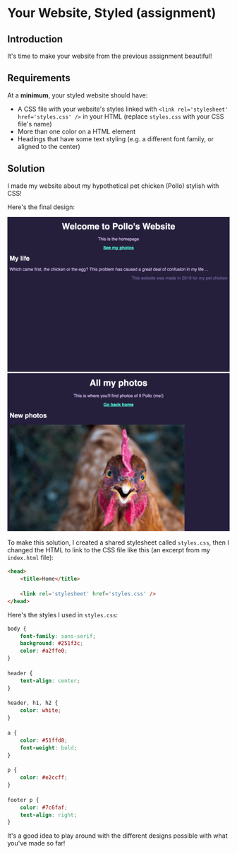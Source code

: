 # Your Website, Styled (assignment)

## Introduction
It's time to make your website from the previous assignment beautiful!

## Requirements
At a **minimum**, your styled website should have:

- A CSS file with your website's styles linked with `<link rel='stylesheet' href='styles.css' />` in your HTML (replace `styles.css` with your CSS file's name)
- More than one color on a HTML element
- Headings that have some text styling (e.g. a different font family, or aligned to the center)

## Solution
I made my website about my hypothetical pet chicken (Pollo) stylish with CSS!

Here's the final design:

![Index (home) page](images/solution-home.png)
![Photos page](images/solution-images.png)

To make this solution, I created a shared stylesheet called `styles.css`, then I changed the HTML to link to the CSS file like this (an excerpt from my `index.html` file):

```html
<head>
    <title>Home</title>

    <link rel='stylesheet' href='styles.css' />
</head>
```

Here's the styles I used in `styles.css`:

```css
body {
    font-family: sans-serif;
    background: #251f3c;
    color: #a2ffe0;
}

header {
    text-align: center;
}

header, h1, h2 {
    color: white;
}

a {
    color: #51ffd8;
    font-weight: bold;
}

p {
    color: #e2ccff;
}

footer p {
    color: #7c6faf;
    text-align: right;
}
```

It's a good idea to play around with the different designs possible with what you've made so far!